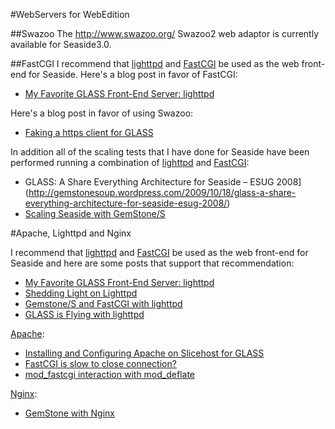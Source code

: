 #WebServers for WebEdition

##Swazoo
The http://www.swazoo.org/ Swazoo2 web adaptor is currently available for Seaside3.0.

##FastCGI
I recommend that [lighttpd](http://www.lighttpd.net) and [FastCGI](http://www.fastcgi.com/) be used as the web front-end for Seaside. 
Here's a blog post in favor of FastCGI:
* [ My Favorite GLASS Front-End Server: lighttpd](http://kentreis.wordpress.com/2009/10/07/my-favorite-glass-front-end-server-lighttpd/)

Here's a blog post in favor of using Swazoo:
* [Faking a https client for GLASS](http://www.monkeysnatchbanana.com/posts/2010/06/22/faking-a-https-client-for-glass.html)

In addition all of the scaling tests that I have done for Seaside have been performed running a combination of [ lighttpd](http://www.lighttpd.net/)
and [FastCGI](http://www.fastcgi.com/):
*  GLASS: A Share Everything Architecture for Seaside – ESUG 2008](http://gemstonesoup.wordpress.com/2009/10/18/glass-a-share-everything-architecture-for-seaside-esug-2008/)
* [Scaling Seaside with GemStone/S](http://gemstonesoup.wordpress.com/2007/10/19/scaling-seaside-with-gemstones/)

#Apache, Lighttpd and Nginx

I recommend that [lighttpd](http://www.lighttpd.net) and [FastCGI](http://www.fastcgi.com/) be used as the web front-end for Seaside and 
here are some posts that support that recommendation:

* [My Favorite GLASS Front-End Server: lighttpd](http://kentreis.wordpress.com/2009/10/07/my-favorite-glass-front-end-server-lighttpd/)
* [Shedding Light on Lighttpd](http://gemstonesoup.wordpress.com/2008/09/28/shedding-light-on-lighttpd/)
* [Gemstone/S and FastCGI with lighttpd](https://web.archive.org/web/20130615140022/http://miguel.leugim.com.mx/index.php/2008/09/27/gemstones-and-fastcgi-with-lighttpd/)
* [GLASS is Flying with lighttpd](http://gemstonesoup.wordpress.com/2007/10/12/glass-is-flying-with-lighttpd/)
  
[Apache](http://httpd.apache.org/):

* [Installing and Configuring Apache on Slicehost for GLASS](http://programminggems.wordpress.com/2008/09/12/slice-4/)
* [FastCGI is slow to close connection?](http://programminggems.wordpress.com/2010/01/10/fastcgi-2/)
* [mod_fastcgi interaction with mod_deflate](http://programminggems.wordpress.com/2010/01/11/fastcgi-3/)

[Nginx](http://nginx.org/en/):

* [GemStone with Nginx](https://web.archive.org/web/20101008033233/http://www.hyperbomb.com/2009/02/01/gemstone-with-nginx)

